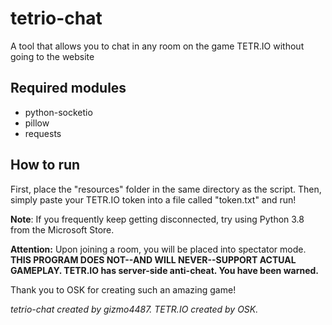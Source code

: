 # tetrio-chat
A tool that allows you to chat in any room on the game TETR.IO without going to the website

## Required modules
* python-socketio
* pillow
* requests

## How to run
First, place the "resources" folder in the same directory as the script. Then, simply paste your TETR.IO token into a file called "token.txt" and run!

**Note**: If you frequently keep getting disconnected, try using Python 3.8 from the Microsoft Store.

**Attention:** Upon joining a room, you will be placed into spectator mode. **THIS PROGRAM DOES NOT--AND WILL NEVER--SUPPORT ACTUAL GAMEPLAY. TETR.IO has server-side anti-cheat. You have been warned.**

Thank you to OSK for creating such an amazing game!


*tetrio-chat created by gizmo4487. TETR.IO created by OSK.*
